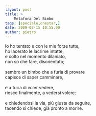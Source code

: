 ```yaml
---
layout: post
title: >
    Metafora Del Bimbo
tags: [speciale,onestar,]
date: 2009-02-15 10:55:00
author: pietro
---
```

Io ho tentato e con le mie forze tutte,<br/>ho lacerato le lacrime intatte,<br/>e colto nel momento dilaniato,<br/>non so che fare, disorientato;<br/><br/>sembro un bimbo che a furia di provare<br/>capisce di saper camminare,<br/><br/>e a furia di voler vedere,<br/>riesce finalmente, a vedersi volere;<br/><br/>e chiedendosi la via, più giusta da seguire,<br/>tacendo si chiede, già pronto a morire.
